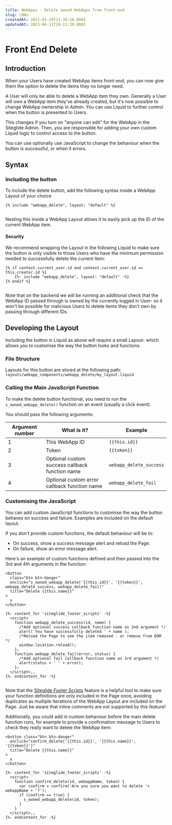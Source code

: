 ```yaml
---
title: WebApps - Delete owned WebApps from front-end
slug: LBWs-
createdAt: 2021-01-29T11:38:18.000Z
updatedAt: 2023-04-11T10:11:39.000Z
---
```


# Front End Delete

## Introduction

When your Users have created WebApp items front-end, you can now give them the option to delete the items they no longer need.

A User will only be able to delete a WebApp item they own. Generally a User will own a WebApp item they've already created, but it's now possible to change WebApp ownership in Admin. You can use Liquid to further control when the button is presented to Users.

This changes if you turn on "anyone can edit" for the WebApp in the Siteglide Admin. Then, you are responsible for adding your own custom Liquid logic to control access to the button.

You can use optionally use JavaScript to change the behaviour when the button is successful, or when it errors.

## Syntax

### Including the button

To include the delete button, add the following syntax inside a WebApp Layout of your choice

```
{% include "webapp_delete", layout: "default" %}


```

Nesting this inside a WebApp Layout allows it to easily pick up the ID of the current WebApp item.

#### Security

We recommend wrapping the Layout in the following Liquid to make sure the button is only visible to those Users who have the minimum permission needed to successfully delete the current item:

```liquid
{% if context.current_user.id and context.current_user.id == this.creator.id %} 
    {%- include "webapp_delete", layout: "default" -%}
{% endif %}


```

Note that on the backend we will be running an additional check that the WebApp ID passed through is owned by the currently logged in User- so it won't be possible for malicious Users to delete items they don't own by passing through different IDs.

## Developing the Layout

Including the button in Liquid as above will require a small Layout- which allows you to customise the way the button looks and functions.

### File Structure

Layouts for this button are stored at the following path: `layouts/webapp_components/webapp_delete/my_layout.liquid`

### Calling the Main JavaScript Function

To make the delete button functional, you need to run the `s_owned_webapp_delete()` function on an event (usually a click event).

You should pass the following arguments:

| Argument number | What is it?                                    | Example                 |
| --------------- | ---------------------------------------------- | ----------------------- |
| 1               | This WebApp ID                                 | `{{this.id}}`           |
| 2               | Token                                          | `{{token}}`             |
| 3               | Optional custom success callback function name | `webapp_delete_success` |
| 4               | Optional custom error callback function name   | `webapp_delete_fail`    |

### Customising the JavaScript

You can add custom JavaScript functions to customise the way the button behaves on success and failure. Examples are included on the default layout.

If you don't provide custom functions, the default behaviour will be to:

* On success, show a success message alert and reload the Page.
* On failure, show an error message alert.

Here's an example of custom functions defined and then passed into the 3rd and 4th arguments in the function:

```liquid
<button
  class="btn btn-danger" 
  onclick="s_owned_webapp_delete('{{this.id}}', '{{token}}', webapp_delete_success, webapp_delete_fail)" 
  title="Delete {{this.name}}"
>
  x
</button>

{%- content_for 'siteglide_footer_scripts' -%}
  <script>
    function webapp_delete_success(id, name) {
      /*Add optional success callback function name as 2nd argument */
      alert('You have successfully deleted ' + name );
      /*Reload the Page to see the item removed - or remove from DOM */
      window.location.reload();
    };
    function webapp_delete_fail(error, status) {
      /*Add optional fail callback function name as 3rd argument */
      alert(status + ' ' + error);
    };
  </script>,,
{%- endcontent_for -%}


```

Note that the [Siteglide Footer Scripts](../../cms/file-manager/fetching-assets-only-when-needed-and-avoiding-duplicates.md) feature is a helpful tool to make sure your function definitions are only included in the Page once, avoiding duplicates as multiple iterations of the WebApp Layout are included on the Page. Just be aware that inline comments are not supported by this feature!

Additionally, you could add in custom behaviour before the main delete function runs, for example to provide a confirmation message to Users to check they really want to delete the WebApp item:

```liquid
<button class="btn btn-danger" 
  onclick="confirm_delete('{{this.id}}', '{{this.name}}', '{{token}}')" 
  title="Delete {{this.name}}"
>
  x
</button>

{%- content_for 'siteglide_footer_scripts' -%}
  <script>
    function confirm_delete(id, webappName, token) {
      var confirm = confirm('Are you sure you want to delete '+ webappName + '?');
      if (confirm == true) {
        s_owned_webapp_delete(id, token);
      }   
    }
  </script>,,
{%- endcontent_for -%}
```

